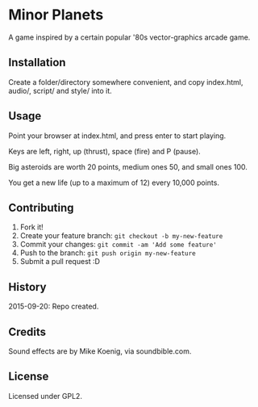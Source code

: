 # Minor Planets

A game inspired by a certain popular '80s vector-graphics arcade game.

## Installation

Create a folder/directory somewhere convenient, and copy index.html, audio/, script/ and style/ into it.

## Usage

Point your browser at index.html, and press enter to start playing.

Keys are left, right, up (thrust), space (fire) and P (pause).

Big asteroids are worth 20 points, medium ones 50, and small ones 100.

You get a new life (up to a maximum of 12) every 10,000 points.

## Contributing

1. Fork it!
2. Create your feature branch: `git checkout -b my-new-feature`
3. Commit your changes: `git commit -am 'Add some feature'`
4. Push to the branch: `git push origin my-new-feature`
5. Submit a pull request :D

## History

2015-09-20: Repo created.

## Credits

Sound effects are by Mike Koenig, via soundbible.com.

## License

Licensed under GPL2.
